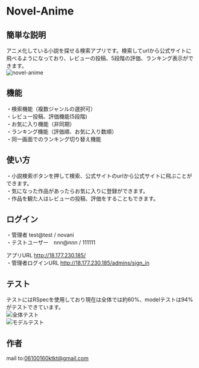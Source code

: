 # Novel-Anime

 
 ## 簡単な説明

アニメ化している小説を探せる検索アプリです。検索してurlから公式サイトに飛べるようになっており、レビューの投稿、5段階の評価、ランキング表示ができます。  
![novel-anime](https://user-images.githubusercontent.com/53788704/71666825-fd417280-2da5-11ea-9589-4dc3e53e9329.png)

## 機能
・検索機能（複数ジャンルの選択可）   
・レビュー投稿、評価機能(5段階)  
・お気に入り機能（非同期）  
・ランキング機能（評価順、お気に入り数順）  
・同一画面でのランキング切り替え機能

## 使い方
・小説検索ボタンを押して検索、公式サイトのurlから公式サイトに飛ぶことができます。  
・気になった作品があったらお気に入りに登録ができます。  
・作品を観た人はレビューの投稿、評価をすることもできます。  

## ログイン  

・管理者 test@test / novani  
・テストユーザー　nnn@nnn / 111111  

アプリURL http://18.177.230.185/  
・管理者ログインURL http://18.177.230.185/admins/sign_in


## テスト
テストにはRSpecを使用しており現在は全体では約60%、modelテストは94%がテストできています。  
![全体テスト](https://user-images.githubusercontent.com/53788704/71664431-455b9780-2d9c-11ea-8dbb-f77d1e3ed33a.png)  
![モデルテスト](https://user-images.githubusercontent.com/53788704/71664345-02012900-2d9c-11ea-857a-013eb768d74d.png)  

## 作者
mail to:06100160ktkt@gmail.com
